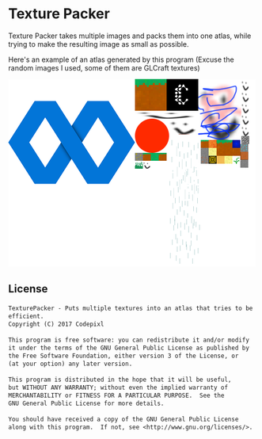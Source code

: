 # Texture Packer

Texture Packer takes multiple images and packs them into one atlas, while trying to make the resulting image as small as possible.

Here's an example of an atlas generated by this program (Excuse the random images I used, some of them are GLCraft textures)

![Example Image](https://raw.githubusercontent.com/codepixl/Texture-Packer/master/example.png)

## License

    TexturePacker - Puts multiple textures into an atlas that tries to be efficient.
    Copyright (C) 2017 Codepixl

    This program is free software: you can redistribute it and/or modify
    it under the terms of the GNU General Public License as published by
    the Free Software Foundation, either version 3 of the License, or
    (at your option) any later version.

    This program is distributed in the hope that it will be useful,
    but WITHOUT ANY WARRANTY; without even the implied warranty of
    MERCHANTABILITY or FITNESS FOR A PARTICULAR PURPOSE.  See the
    GNU General Public License for more details.

    You should have received a copy of the GNU General Public License
    along with this program.  If not, see <http://www.gnu.org/licenses/>.